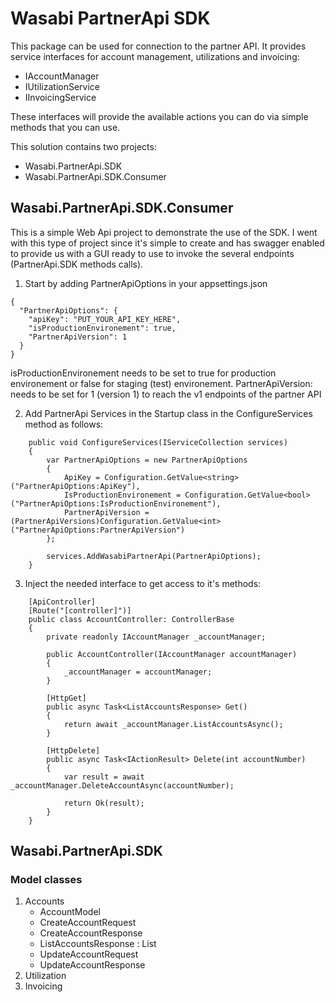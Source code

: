 # Wasabi PartnerApi SDK

This package can be used for connection to the partner API. It provides service interfaces for account management, utilizations and invoicing:

- IAccountManager
- IUtilizationService
- IInvoicingService

These interfaces will provide the available actions you can do via simple methods that you can use.

This solution contains two projects:
- Wasabi.PartnerApi.SDK
- Wasabi.PartnerApi.SDK.Consumer

## Wasabi.PartnerApi.SDK.Consumer 

This is a simple Web Api project to demonstrate the use of the SDK. I went with this type of project since it's simple to create and has swagger enabled to provide us with a GUI ready to use to invoke the several endpoints (PartnerApi.SDK methods calls).


1. Start by adding PartnerApiOptions in your appsettings.json

```
{  
  "PartnerApiOptions": {
    "apiKey": "PUT_YOUR_API_KEY_HERE",
    "isProductionEnvironement": true,
    "PartnerApiVersion": 1
  }
}
```

isProductionEnvironement needs to be set to true for production environement or false for staging (test) environement.
PartnerApiVersion: needs to be set for 1 (version 1) to reach the v1 endpoints of the partner API

2. Add PartnerApi Services in the Startup class in the ConfigureServices method as follows:
```
    public void ConfigureServices(IServiceCollection services)
    {  
        var PartnerApiOptions = new PartnerApiOptions
        {
            ApiKey = Configuration.GetValue<string>("PartnerApiOptions:ApiKey"),
            IsProductionEnvironement = Configuration.GetValue<bool>("PartnerApiOptions:IsProductionEnvironement"),
            PartnerApiVersion = (PartnerApiVersions)Configuration.GetValue<int>("PartnerApiOptions:PartnerApiVersion")
        };

        services.AddWasabiPartnerApi(PartnerApiOptions);
    }
```

3. Inject the needed interface to get access to it's methods:
```
    [ApiController]
    [Route("[controller]")]
    public class AccountController: ControllerBase
    {
        private readonly IAccountManager _accountManager;

        public AccountController(IAccountManager accountManager)
        {
            _accountManager = accountManager;
        }

        [HttpGet]
        public async Task<ListAccountsResponse> Get()
        {
            return await _accountManager.ListAccountsAsync();
        }

        [HttpDelete]
        public async Task<IActionResult> Delete(int accountNumber)
        {
            var result = await _accountManager.DeleteAccountAsync(accountNumber);

            return Ok(result);
        }
    }
```

## Wasabi.PartnerApi.SDK

### Model classes

1. Accounts
    - AccountModel
    - CreateAccountRequest
    - CreateAccountResponse
    - ListAccountsResponse : List<AccountModel>
    - UpdateAccountRequest
    - UpdateAccountResponse
2. Utilization
3. Invoicing
